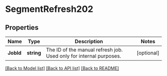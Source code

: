 # SegmentRefresh202

## Properties

Name | Type | Description | Notes
------------ | ------------- | ------------- | -------------
**JobId** | **string** | The ID of the manual refresh job. Used only for internal purposes. |[optional] 

[[Back to Model list]](../README.md#documentation-for-models) [[Back to API list]](../README.md#documentation-for-api-endpoints) [[Back to README]](../README.md)


